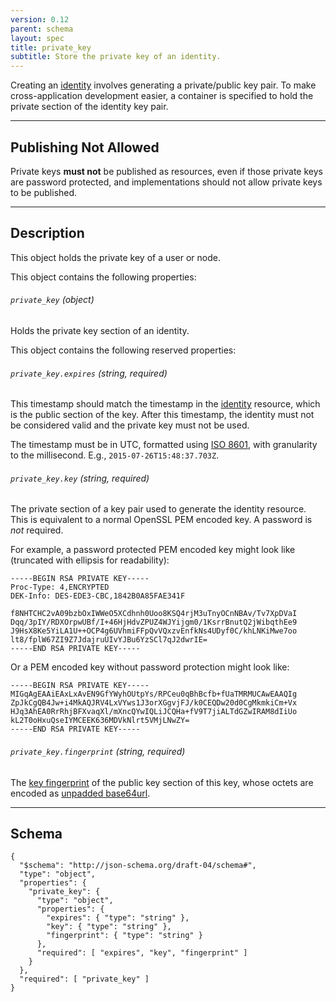 ```yaml
---
version: 0.12
parent: schema
layout: spec
title: private_key
subtitle: Store the private key of an identity.
---
```



Creating an [identity](../../core/identity) involves generating
a private/public key pair. To make cross-application development
easier, a container is specified to hold the private section of
the identity key pair.

---

## Publishing Not Allowed

Private keys **must not** be published as resources, even if those
private keys are password protected, and implementations should not
allow private keys to be published.

---

## Description

This object holds the private key of a user or node.

This object contains the following properties:

###### `private_key` *(object)*

Holds the private key section of an identity.

This object contains the following reserved properties:

###### `private_key.expires` *(string, required)*

This timestamp should match the timestamp in the [identity](../../core/identity)
resource, which is the public section of the key. After this timestamp, the
identity must not be considered valid and the private key must not be used.

The timestamp must be in UTC, formatted using [ISO 8601](https://en.wikipedia.org/wiki/ISO_8601),
with granularity to the millisecond. E.g., `2015-07-26T15:48:37.703Z`.

###### `private_key.key` *(string, required)*

The private section of a key pair used to generate the identity resource.
This is equivalent to a normal OpenSSL PEM encoded key. A password is *not*
required.

For example, a password protected PEM encoded key might look like
(truncated with ellipsis for readability):

	-----BEGIN RSA PRIVATE KEY-----
	Proc-Type: 4,ENCRYPTED
	DEK-Info: DES-EDE3-CBC,1842B0A85FAE341F

	f8NHTCHC2vA09bzbOxIWWeO5XCdhnh0Uoo8KSQ4rjM3uTnyOCnNBAv/Tv7XpDVaI
	Dqq/3pIY/RDXOrpwUBf/I+46HjHdvZPUZ4WJYijgm0/1KsrrBnutQ2jWibqthEe9
	J9HsX8Ke5YiLA1U++OCP4g6UVhmiFFpQvVQxzvEnfkNs4UDyf0C/khLNKiMwe7oo
	lt8/fplW67ZI9Z7JdajruUIvYJBu6YzSCl7qJ2dwrIE=
	-----END RSA PRIVATE KEY-----

Or a PEM encoded key without password protection might look like:

	-----BEGIN RSA PRIVATE KEY-----
	MIGqAgEAAiEAxLxAvEN9GfYWyhOUtpYs/RPCeu0qBhBcfb+fUaTMRMUCAwEAAQIg
	ZpJkCgQB4Jw+i4MkAQJRV4LxVYws1J3orXGgvjFJ/k0CEQDw20d0CgMkmkiCm+Vx
	HJq3AhEA0RrRhjBFXvaqXl/mXncQYwIQLiJCQHa+fV9T7jiALTdGZwIRAM8dIiUo
	kL2T0oHxuQseIYMCEEK636MDVkNlrt5VMjLNwZY=
	-----END RSA PRIVATE KEY-----

###### `private_key.fingerprint` *(string, required)*

The [key fingerprint](../../core/cryptography#key-fingerprint) of the public key
section of this key, whose octets are encoded as [unpadded base64url][base64].

---

## Schema

	{
	  "$schema": "http://json-schema.org/draft-04/schema#",
	  "type": "object",
	  "properties": {
	    "private_key": {
	      "type": "object",
	      "properties": {
	        "expires": { "type": "string" },
	        "key": { "type": "string" },
	        "fingerprint": { "type": "string" }
	      },
	      "required": [ "expires", "key", "fingerprint" ]
	    }
	  },
	  "required": [ "private_key" ]
	}


[w_iso8601]: https://en.wikipedia.org/wiki/ISO_8601
[base64]: https://tools.ietf.org/html/rfc4648#section-5
